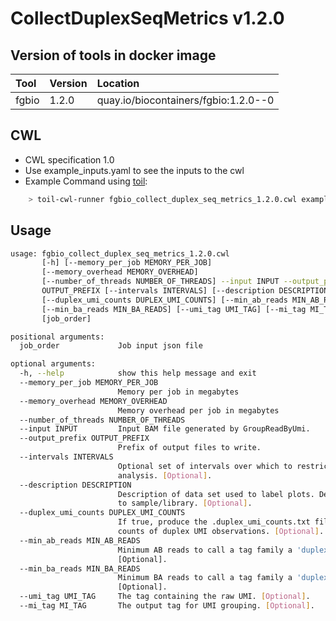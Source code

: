 # CollectDuplexSeqMetrics v1.2.0

## Version of tools in docker image

| Tool | Version | Location |
| :--- | :--- | :--- |
| fgbio | 1.2.0 | quay.io/biocontainers/fgbio:1.2.0--0 |

## CWL

* CWL specification 1.0
* Use example\_inputs.yaml to see the inputs to the cwl
* Example Command using [toil](https://toil.readthedocs.io):

```bash
    > toil-cwl-runner fgbio_collect_duplex_seq_metrics_1.2.0.cwl example_inputs.yaml
```

## Usage

```bash
usage: fgbio_collect_duplex_seq_metrics_1.2.0.cwl
       [-h] [--memory_per_job MEMORY_PER_JOB]
       [--memory_overhead MEMORY_OVERHEAD]
       [--number_of_threads NUMBER_OF_THREADS] --input INPUT --output_prefix
       OUTPUT_PREFIX [--intervals INTERVALS] [--description DESCRIPTION]
       [--duplex_umi_counts DUPLEX_UMI_COUNTS] [--min_ab_reads MIN_AB_READS]
       [--min_ba_reads MIN_BA_READS] [--umi_tag UMI_TAG] [--mi_tag MI_TAG]
       [job_order]

positional arguments:
  job_order             Job input json file

optional arguments:
  -h, --help            show this help message and exit
  --memory_per_job MEMORY_PER_JOB
                        Memory per job in megabytes
  --memory_overhead MEMORY_OVERHEAD
                        Memory overhead per job in megabytes
  --number_of_threads NUMBER_OF_THREADS
  --input INPUT         Input BAM file generated by GroupReadByUmi.
  --output_prefix OUTPUT_PREFIX
                        Prefix of output files to write.
  --intervals INTERVALS
                        Optional set of intervals over which to restrict
                        analysis. [Optional].
  --description DESCRIPTION
                        Description of data set used to label plots. Defaults
                        to sample/library. [Optional].
  --duplex_umi_counts DUPLEX_UMI_COUNTS
                        If true, produce the .duplex_umi_counts.txt file with
                        counts of duplex UMI observations. [Optional].
  --min_ab_reads MIN_AB_READS
                        Minimum AB reads to call a tag family a 'duplex'.
                        [Optional].
  --min_ba_reads MIN_BA_READS
                        Minimum BA reads to call a tag family a 'duplex'.
                        [Optional].
  --umi_tag UMI_TAG     The tag containing the raw UMI. [Optional].
  --mi_tag MI_TAG       The output tag for UMI grouping. [Optional].
```


